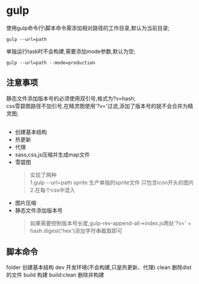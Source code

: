 # gulp

使用gulp命令行\脚本命令需添加相对路径的工作目录,默认为当前目录;
```
gulp --url=path
```

单独运行task时不会构建,需要添加mode参数,默认为空;
```
gulp --url=path --mode=production
```
## 注意事项
静态文件添加版本号的必须使用双引号,格式为?v=hash;  
css雪碧图路径不加引号,在精灵图使用'?v='过滤,添加了版本号的就不会合并为精灵图;  

##
* 创建基本结构
* 热更新
* 代理
* sass,css,js压缩并生成map文件
* 雪碧图
  >实现了两种  
  >1.gulp --url=path sprite 生产单独的sprite文件 只包含icon开头的图片  
  >2.在每个css中混入
* 图片压缩
* 静态文件添加版本号
  > 如果需要控制版本号长度,gulp-rev-append-all->index.js两处'?v=' + hash.digest('hex')添加字符串截取即可

## 脚本命令
folder 创建基本结构
dev 开发环境(不会构建,只是热更新、代理)
clean 删除dist的文件
build 构建
build:clean 删除并构建
